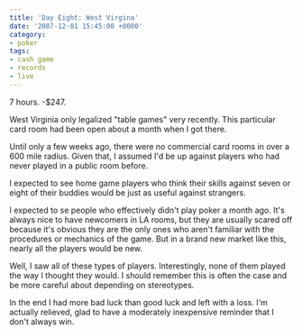 ```yaml
---
title: 'Day Eight: West Virgina'
date: '2007-12-01 15:45:00 +0000'
category:
- poker
tags:
- cash game
- records
- live
---
```

7 hours. -$247.

West Virginia only legalized "table games" very recently. This particular card room had been open about a month when I got there.

Until only a few weeks ago, there were no commercial card rooms in over a 600 mile radius. Given that, I assumed I'd be up against players who had never played in a public room before.

I expected to see home game players who think their skills against seven or eight of their buddies would be just as useful against strangers.

I expected to se people who effectively didn't play poker a month ago. It's always nice to have newcomers in LA rooms, but they are usually scared off because it's obvious they are the only ones who aren't familiar with the procedures or mechanics of the game. But in a brand new market like this, nearly all the players would be new.

Well, I saw all of these types of players. Interestingly, none of them played the way I thought they would. I should remember this is often the case and be more careful about depending on stereotypes.

In the end I had more bad luck than good luck and left with a loss. I'm actually relieved, glad to have a moderately inexpensive reminder that I don't always win.
